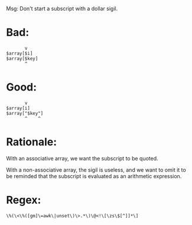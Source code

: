 Msg: Don't start a subscript with a dollar sigil.

# Bad:

           v
    $array[$i]
    $array[$key]
           ^

# Good:

           v
    $array[i]
    $array["$key"]
           ^    ^

# Rationale:

With an associative array, we want the subscript to be quoted.

With a non-associative array, the sigil is useless, and we want to omit it to be
reminded that the subscript is evaluated as an arithmetic expression.

# Regex:

    \%(\<\%([gm]\=awk\|unset\)\>.*\)\@<!\[\zs\$[^]]*\]
